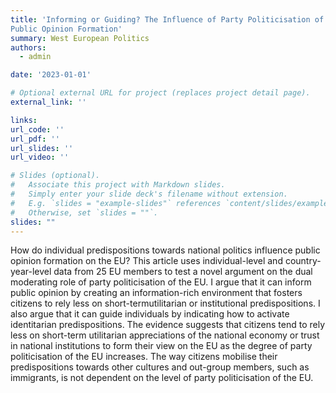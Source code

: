 ```yaml
---
title: 'Informing or Guiding? The Influence of Party Politicisation of the European Union on
Public Opinion Formation'
summary: West European Politics
authors:
  - admin

date: '2023-01-01'

# Optional external URL for project (replaces project detail page).
external_link: ''

links:
url_code: ''
url_pdf: ''
url_slides: ''
url_video: ''

# Slides (optional).
#   Associate this project with Markdown slides.
#   Simply enter your slide deck's filename without extension.
#   E.g. `slides = "example-slides"` references `content/slides/example-slides.md`.
#   Otherwise, set `slides = ""`.
slides: ""
---
```


How do individual predispositions towards national politics influence public opinion formation on the EU? This article uses individual-level and country-year-level data from 25 EU members to test a novel argument on the dual moderating role of party politicisation of the EU. I argue that it can inform public opinion by creating an information-rich environment that fosters citizens to rely less on short-termutilitarian or institutional predispositions. I also argue that it can guide individuals by indicating how to activate identitarian predispositions. The evidence suggests that citizens tend to rely less on short-term utilitarian appreciations of the national economy or trust in national institutions to form their view on the EU as the degree of party politicisation of the EU increases. The way citizens mobilise their predispositions towards other cultures and out-group members, such as immigrants, is not dependent on the level of party politicisation of the EU.
